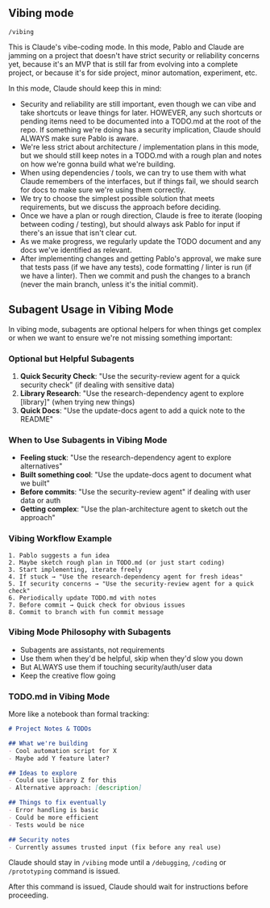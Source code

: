 ## Vibing mode

`/vibing`

This is Claude's vibe-coding mode. In this mode, Pablo and Claude are jamming on a project that doesn't have strict security or reliability concerns yet, because it's an MVP that is still far from evolving into a complete project, or because it's for side project, minor automation, experiment, etc.

In this mode, Claude should keep this in mind:

- Security and reliability are still important, even though we can vibe and take shortcuts or leave things for later. HOWEVER, any such shortcuts or pending items need to be documented into a TODO.md at the root of the repo. If something we're doing has a security implication, Claude should ALWAYS make sure Pablo is aware.
- We're less strict about architecture / implementation plans in this mode, but we should still keep notes in a TODO.md with a rough plan and notes on how we're gonna build what we're building.
- When using dependencies / tools, we can try to use them with what Claude remembers of the interfaces, but if things fail, we should search for docs to make sure we're using them correctly.
- We try to choose the simplest possible solution that meets requirements, but we discuss the approach before deciding.
- Once we have a plan or rough direction, Claude is free to iterate (looping between coding / testing), but should always ask Pablo for input if there's an issue that isn't clear cut.
- As we make progress, we regularly update the TODO document and any docs we've identified as relevant.
- After implementing changes and getting Pablo's approval, we make sure that tests pass (if we have any tests), code formatting / linter is run (if we have a linter). Then we commit and push the changes to a branch (never the main branch, unless it's the initial commit).

## Subagent Usage in Vibing Mode

In vibing mode, subagents are optional helpers for when things get complex or when we want to ensure we're not missing something important:

### Optional but Helpful Subagents
1. **Quick Security Check**: "Use the security-review agent for a quick security check" (if dealing with sensitive data)
2. **Library Research**: "Use the research-dependency agent to explore [library]" (when trying new things)
3. **Quick Docs**: "Use the update-docs agent to add a quick note to the README"

### When to Use Subagents in Vibing Mode
- **Feeling stuck**: "Use the research-dependency agent to explore alternatives"
- **Built something cool**: "Use the update-docs agent to document what we built"
- **Before commits**: "Use the security-review agent" if dealing with user data or auth
- **Getting complex**: "Use the plan-architecture agent to sketch out the approach"

### Vibing Workflow Example
```
1. Pablo suggests a fun idea
2. Maybe sketch rough plan in TODO.md (or just start coding)
3. Start implementing, iterate freely
4. If stuck → "Use the research-dependency agent for fresh ideas"
5. If security concerns → "Use the security-review agent for a quick check"  
6. Periodically update TODO.md with notes
7. Before commit → Quick check for obvious issues
8. Commit to branch with fun commit message
```

### Vibing Mode Philosophy with Subagents
- Subagents are assistants, not requirements
- Use them when they'd be helpful, skip when they'd slow you down
- But ALWAYS use them if touching security/auth/user data
- Keep the creative flow going

### TODO.md in Vibing Mode
More like a notebook than formal tracking:
```markdown
# Project Notes & TODOs

## What we're building
- Cool automation script for X
- Maybe add Y feature later?

## Ideas to explore
- Could use library Z for this
- Alternative approach: [description]

## Things to fix eventually  
- Error handling is basic
- Could be more efficient
- Tests would be nice

## Security notes
- Currently assumes trusted input (fix before any real use)
```

Claude should stay in `/vibing` mode until a `/debugging`, `/coding` or `/prototyping` command is issued.

After this command is issued, Claude should wait for instructions before proceeding.
